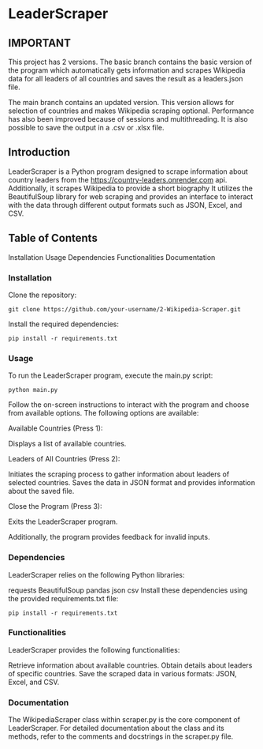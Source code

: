 # LeaderScraper 

## IMPORTANT
This project has 2 versions. The basic branch contains the basic version of the program which automatically gets information and scrapes Wikipedia data for all leaders of all countries and saves the result as a leaders.json file.

The main branch contains an updated version. This version allows for selection of countries and makes Wikipedia scraping optional. Performance has also been improved because of sessions and multithreading. It is also possible to save the output in a .csv or .xlsx file.

## Introduction
LeaderScraper is a Python program designed to scrape information about country leaders from the https://country-leaders.onrender.com api. Additionally, it scrapes Wikipedia to provide a short biography It utilizes the BeautifulSoup library for web scraping and provides an interface to interact with the data through different output formats such as JSON, Excel, and CSV.

## Table of Contents
Installation
Usage
Dependencies
Functionalities
Documentation

### Installation
Clone the repository:
```
git clone https://github.com/your-username/2-Wikipedia-Scraper.git
```

Install the required dependencies:
```
pip install -r requirements.txt
```
### Usage
To run the LeaderScraper program, execute the main.py script:

```
python main.py
```
Follow the on-screen instructions to interact with the program and choose from available options. The following options are available:

Available Countries (Press 1):

Displays a list of available countries.

Leaders of All Countries (Press 2):

Initiates the scraping process to gather information about leaders of selected countries.
Saves the data in JSON format and provides information about the saved file.

Close the Program (Press 3):

Exits the LeaderScraper program.

Additionally, the program provides feedback for invalid inputs.

### Dependencies
LeaderScraper relies on the following Python libraries:

requests
BeautifulSoup
pandas
json
csv
Install these dependencies using the provided requirements.txt file:

```
pip install -r requirements.txt
```
### Functionalities
LeaderScraper provides the following functionalities:

Retrieve information about available countries.
Obtain details about leaders of specific countries.
Save the scraped data in various formats: JSON, Excel, and CSV.
### Documentation
The WikipediaScraper class within scraper.py is the core component of LeaderScraper. 
For detailed documentation about the class and its methods, refer to the comments and docstrings in the scraper.py file.

